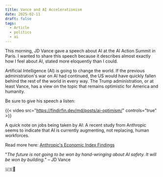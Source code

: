 ```yaml
---
title: Vance and AI Accelerationism
date: 2025-02-11
draft: false
tags:
  - Article
  - politics
  - ai
---
```

This morning, JD Vance gave a speech about AI at the AI Action Summit in Paris.
I wanted to share this speech because it describes almost exactly how I feel about AI, stated more eloquently than I could.

Artificial Intelligence (AI) is going to change the world. If the previous administration's war on AI had continued, the US would have quickly fallen behind the rest of the world in every way. The Trump administration, or at least Vance, has a view on the topic that remains optimistic for America and humanity.

Be sure to give his speech a listen:


{{< video src="https://findirfin.dev/md/posts/ai-optimism/" controls="true" >}}




A quick note on jobs being taken by AI: A recent study from Anthropic seems to indicate that AI is currently augmenting, not replacing, human workforces.

Read more here: [Anthropic's Economic Index Findings](https://www.perplexity.ai/page/anthropic-s-economic-index-fin-kaSnGKYaR4yp4IuaL4219A)

"*The future is not going to be won by hand-wringing about AI safety. It will be won by building.*" – JD Vance

🇺🇸🚀